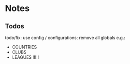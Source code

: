 # Notes

## Todos

todo/fix:  use config / configurations; remove all globals e.g.:
- COUNTRIES
- CLUBS
- LEAGUES !!!!!
